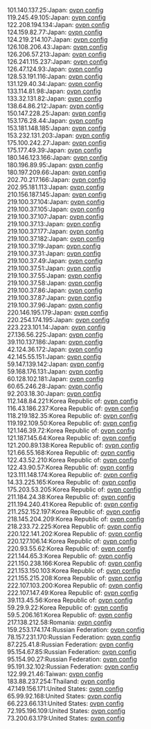 101.140.137.25:Japan: [ovpn config](vpn/101_140_137_25.ovpn)  
119.245.49.105:Japan: [ovpn config](vpn/119_245_49_105.ovpn)  
122.208.194.134:Japan: [ovpn config](vpn/122_208_194_134.ovpn)  
124.159.82.77:Japan: [ovpn config](vpn/124_159_82_77.ovpn)  
124.219.214.107:Japan: [ovpn config](vpn/124_219_214_107.ovpn)  
126.108.206.43:Japan: [ovpn config](vpn/126_108_206_43.ovpn)  
126.206.57.213:Japan: [ovpn config](vpn/126_206_57_213.ovpn)  
126.241.115.237:Japan: [ovpn config](vpn/126_241_115_237.ovpn)  
126.47.124.93:Japan: [ovpn config](vpn/126_47_124_93.ovpn)  
128.53.191.116:Japan: [ovpn config](vpn/128_53_191_116.ovpn)  
131.129.40.34:Japan: [ovpn config](vpn/131_129_40_34.ovpn)  
133.114.81.98:Japan: [ovpn config](vpn/133_114_81_98.ovpn)  
133.32.131.82:Japan: [ovpn config](vpn/133_32_131_82.ovpn)  
138.64.86.212:Japan: [ovpn config](vpn/138_64_86_212.ovpn)  
150.147.228.25:Japan: [ovpn config](vpn/150_147_228_25.ovpn)  
153.176.28.44:Japan: [ovpn config](vpn/153_176_28_44.ovpn)  
153.181.148.185:Japan: [ovpn config](vpn/153_181_148_185.ovpn)  
153.232.131.203:Japan: [ovpn config](vpn/153_232_131_203.ovpn)  
175.100.242.27:Japan: [ovpn config](vpn/175_100_242_27.ovpn)  
175.177.49.39:Japan: [ovpn config](vpn/175_177_49_39.ovpn)  
180.146.123.166:Japan: [ovpn config](vpn/180_146_123_166.ovpn)  
180.196.89.95:Japan: [ovpn config](vpn/180_196_89_95.ovpn)  
180.197.209.66:Japan: [ovpn config](vpn/180_197_209_66.ovpn)  
202.70.217.166:Japan: [ovpn config](vpn/202_70_217_166.ovpn)  
202.95.181.113:Japan: [ovpn config](vpn/202_95_181_113.ovpn)  
210.156.187.145:Japan: [ovpn config](vpn/210_156_187_145.ovpn)  
219.100.37.104:Japan: [ovpn config](vpn/219_100_37_104.ovpn)  
219.100.37.105:Japan: [ovpn config](vpn/219_100_37_105.ovpn)  
219.100.37.107:Japan: [ovpn config](vpn/219_100_37_107.ovpn)  
219.100.37.13:Japan: [ovpn config](vpn/219_100_37_13.ovpn)  
219.100.37.177:Japan: [ovpn config](vpn/219_100_37_177.ovpn)  
219.100.37.182:Japan: [ovpn config](vpn/219_100_37_182.ovpn)  
219.100.37.19:Japan: [ovpn config](vpn/219_100_37_19.ovpn)  
219.100.37.31:Japan: [ovpn config](vpn/219_100_37_31.ovpn)  
219.100.37.49:Japan: [ovpn config](vpn/219_100_37_49.ovpn)  
219.100.37.51:Japan: [ovpn config](vpn/219_100_37_51.ovpn)  
219.100.37.55:Japan: [ovpn config](vpn/219_100_37_55.ovpn)  
219.100.37.58:Japan: [ovpn config](vpn/219_100_37_58.ovpn)  
219.100.37.86:Japan: [ovpn config](vpn/219_100_37_86.ovpn)  
219.100.37.87:Japan: [ovpn config](vpn/219_100_37_87.ovpn)  
219.100.37.96:Japan: [ovpn config](vpn/219_100_37_96.ovpn)  
220.146.195.179:Japan: [ovpn config](vpn/220_146_195_179.ovpn)  
220.254.174.195:Japan: [ovpn config](vpn/220_254_174_195.ovpn)  
223.223.101.14:Japan: [ovpn config](vpn/223_223_101_14.ovpn)  
27.136.56.225:Japan: [ovpn config](vpn/27_136_56_225.ovpn)  
39.110.137.186:Japan: [ovpn config](vpn/39_110_137_186.ovpn)  
42.124.36.172:Japan: [ovpn config](vpn/42_124_36_172.ovpn)  
42.145.55.151:Japan: [ovpn config](vpn/42_145_55_151.ovpn)  
59.147.139.142:Japan: [ovpn config](vpn/59_147_139_142.ovpn)  
59.168.176.131:Japan: [ovpn config](vpn/59_168_176_131.ovpn)  
60.128.102.181:Japan: [ovpn config](vpn/60_128_102_181.ovpn)  
60.65.246.28:Japan: [ovpn config](vpn/60_65_246_28.ovpn)  
92.203.18.30:Japan: [ovpn config](vpn/92_203_18_30.ovpn)  
112.148.84.221:Korea Republic of: [ovpn config](vpn/112_148_84_221.ovpn)  
116.43.186.237:Korea Republic of: [ovpn config](vpn/116_43_186_237.ovpn)  
118.219.182.35:Korea Republic of: [ovpn config](vpn/118_219_182_35.ovpn)  
119.192.109.50:Korea Republic of: [ovpn config](vpn/119_192_109_50.ovpn)  
121.146.39.72:Korea Republic of: [ovpn config](vpn/121_146_39_72.ovpn)  
121.187.145.64:Korea Republic of: [ovpn config](vpn/121_187_145_64.ovpn)  
121.200.89.138:Korea Republic of: [ovpn config](vpn/121_200_89_138.ovpn)  
121.66.55.168:Korea Republic of: [ovpn config](vpn/121_66_55_168.ovpn)  
122.43.52.210:Korea Republic of: [ovpn config](vpn/122_43_52_210.ovpn)  
122.43.90.57:Korea Republic of: [ovpn config](vpn/122_43_90_57.ovpn)  
123.111.148.174:Korea Republic of: [ovpn config](vpn/123_111_148_174.ovpn)  
14.33.225.165:Korea Republic of: [ovpn config](vpn/14_33_225_165.ovpn)  
175.203.53.205:Korea Republic of: [ovpn config](vpn/175_203_53_205.ovpn)  
211.184.24.38:Korea Republic of: [ovpn config](vpn/211_184_24_38.ovpn)  
211.194.240.41:Korea Republic of: [ovpn config](vpn/211_194_240_41.ovpn)  
211.252.152.197:Korea Republic of: [ovpn config](vpn/211_252_152_197.ovpn)  
218.145.204.209:Korea Republic of: [ovpn config](vpn/218_145_204_209.ovpn)  
218.233.72.225:Korea Republic of: [ovpn config](vpn/218_233_72_225.ovpn)  
220.122.141.202:Korea Republic of: [ovpn config](vpn/220_122_141_202.ovpn)  
220.127.106.14:Korea Republic of: [ovpn config](vpn/220_127_106_14.ovpn)  
220.93.55.62:Korea Republic of: [ovpn config](vpn/220_93_55_62.ovpn)  
221.144.65.3:Korea Republic of: [ovpn config](vpn/221_144_65_3.ovpn)  
221.150.238.166:Korea Republic of: [ovpn config](vpn/221_150_238_166.ovpn)  
221.153.150.103:Korea Republic of: [ovpn config](vpn/221_153_150_103.ovpn)  
221.155.215.208:Korea Republic of: [ovpn config](vpn/221_155_215_208.ovpn)  
222.107.103.200:Korea Republic of: [ovpn config](vpn/222_107_103_200.ovpn)  
222.107.147.49:Korea Republic of: [ovpn config](vpn/222_107_147_49.ovpn)  
39.113.45.56:Korea Republic of: [ovpn config](vpn/39_113_45_56.ovpn)  
59.29.9.22:Korea Republic of: [ovpn config](vpn/59_29_9_22.ovpn)  
59.5.206.161:Korea Republic of: [ovpn config](vpn/59_5_206_161.ovpn)  
217.138.212.58:Romania: [ovpn config](vpn/217_138_212_58.ovpn)  
159.253.174.174:Russian Federation: [ovpn config](vpn/159_253_174_174.ovpn)  
78.157.231.170:Russian Federation: [ovpn config](vpn/78_157_231_170.ovpn)  
87.225.41.8:Russian Federation: [ovpn config](vpn/87_225_41_8.ovpn)  
95.154.67.85:Russian Federation: [ovpn config](vpn/95_154_67_85.ovpn)  
95.154.90.27:Russian Federation: [ovpn config](vpn/95_154_90_27.ovpn)  
95.191.32.102:Russian Federation: [ovpn config](vpn/95_191_32_102.ovpn)  
122.99.21.46:Taiwan: [ovpn config](vpn/122_99_21_46.ovpn)  
183.88.237.254:Thailand: [ovpn config](vpn/183_88_237_254.ovpn)  
47.149.156.171:United States: [ovpn config](vpn/47_149_156_171.ovpn)  
65.99.92.168:United States: [ovpn config](vpn/65_99_92_168.ovpn)  
66.223.66.131:United States: [ovpn config](vpn/66_223_66_131.ovpn)  
72.195.196.109:United States: [ovpn config](vpn/72_195_196_109.ovpn)  
73.200.63.179:United States: [ovpn config](vpn/73_200_63_179.ovpn)  
